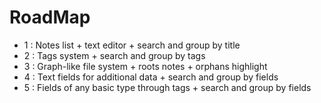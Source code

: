 # RoadMap

- 1 : Notes list + text editor + search and group by title
- 2 : Tags system + search and group by tags
- 3 : Graph-like file system + roots notes + orphans highlight
- 4 : Text fields for additional data + search and group by fields
- 5 : Fields of any basic type through tags + search and group by fields
